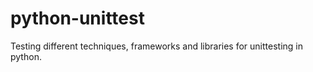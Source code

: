 # python-unittest
Testing different techniques, frameworks and libraries for unittesting in python.
